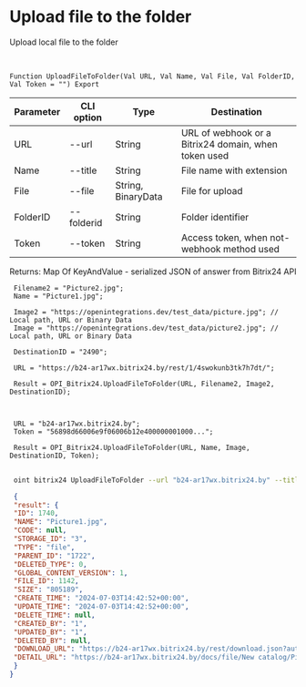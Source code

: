 ﻿---
sidebar_position: 19
---

# Upload file to the folder
 Upload local file to the folder


<br/>


`Function UploadFileToFolder(Val URL, Val Name, Val File, Val FolderID, Val Token = "") Export`

 | Parameter | CLI option | Type | Destination |
 |-|-|-|-|
 | URL | --url | String | URL of webhook or a Bitrix24 domain, when token used |
 | Name | --title | String | File name with extension |
 | File | --file | String, BinaryData | File for upload |
 | FolderID | --folderid | String | Folder identifier |
 | Token | --token | String | Access token, when not-webhook method used |

 
 Returns: Map Of KeyAndValue - serialized JSON of answer from Bitrix24 API





```bsl title="Code example"
 Filename2 = "Picture2.jpg";
 Name = "Picture1.jpg";
 
 Image2 = "https://openintegrations.dev/test_data/picture.jpg"; // Local path, URL or Binary Data
 Image = "https://openintegrations.dev/test_data/picture2.jpg"; // Local path, URL or Binary Data
 
 DestinationID = "2490";
 
 URL = "https://b24-ar17wx.bitrix24.by/rest/1/4swokunb3tk7h7dt/";
 
 Result = OPI_Bitrix24.UploadFileToFolder(URL, Filename2, Image2, DestinationID);
 
 
 
 URL = "b24-ar17wx.bitrix24.by";
 Token = "56898d66006e9f06006b12e400000001000...";
 
 Result = OPI_Bitrix24.UploadFileToFolder(URL, Name, Image, DestinationID, Token);
```
	


```sh title="CLI command example"
 
 oint bitrix24 UploadFileToFolder --url "b24-ar17wx.bitrix24.by" --title %title% --file %file% --folderid %folderid% --token "56898d66006e9f06006b12e400000001000..."

```

```json title="Result"
 {
 "result": {
 "ID": 1740,
 "NAME": "Picture1.jpg",
 "CODE": null,
 "STORAGE_ID": "3",
 "TYPE": "file",
 "PARENT_ID": "1722",
 "DELETED_TYPE": 0,
 "GLOBAL_CONTENT_VERSION": 1,
 "FILE_ID": 1142,
 "SIZE": "805189",
 "CREATE_TIME": "2024-07-03T14:42:52+00:00",
 "UPDATE_TIME": "2024-07-03T14:42:52+00:00",
 "DELETE_TIME": null,
 "CREATED_BY": "1",
 "UPDATED_BY": "1",
 "DELETED_BY": null,
 "DOWNLOAD_URL": "https://b24-ar17wx.bitrix24.by/rest/download.json?auth=fe708566006e9f06006b12e4000000010000076fcba303ea853529aed2cefade1444b3&token=disk%7CaWQ9MTc0MCZfPTFqN3RzcGx4UndmRkk0cmlvVGVFQUEzQ05lOHZ0U1RR%7CImRvd25sb2FkfGRpc2t8YVdROU1UYzBNQ1pmUFRGcU4zUnpjR3g0VW5kbVJrazBjbWx2VkdWRlFVRXpRMDVsT0haMFUxUlJ8ZmU3MDg1NjYwMDZlOWYwNjAwNmIxMmU0MDAwMDAwMDEwMDAwMDc2ZmNiYTMwM2VhODUzNTI5YWVkMmNlZmFkZTE0NDRiMyI%3D.yWcwutXSoxydbwTQ7d1Aapgpo69Iyc2LhhtmuH442Uo%3D",
 "DETAIL_URL": "https://b24-ar17wx.bitrix24.by/docs/file/New catalog/Picture1.jpg"
 }
}
```
